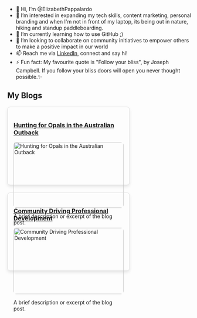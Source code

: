 - 👋 Hi, I’m @ElizabethPappalardo
- 👀 I’m interested in expanding my tech skills, content marketing, personal branding and when I'm not in front of my laptop, its being out in nature, hiking and standup paddleboarding.  
- 🌱 I’m currently learning how to use GitHub ;)
- 💞️ I’m looking to collaborate on community initiatives to empower others to make a positive impact in our world
- 📫 Reach me via [LinkedIn](https://www.linkedin.com/in/elizabethpappalardo), connect and say hi!
- ⚡ Fun fact: My favourite quote is "Follow your bliss", by Joseph Campbell. If you follow your bliss doors will open you never thought possible.✨ 

<!---
ElizabethPappalardo/ElizabethPappalardo is a ✨ special ✨ repository because its `README.md` (this file) appears on your GitHub profile.
You can click the Preview link to take a look at your changes.
--->
## My Blogs

<div style="display: flex; flex-wrap: wrap; gap: 20px;">

  <div style="border: 1px solid #ddd; border-radius: 8px; padding: 16px; width: 300px; box-shadow: 0 4px 8px rgba(0,0,0,0.1);">
    <h3><a href="https://techcommunity.microsoft.com/blog/mvp-blog/hunting-for-opals-in-the-australian-outback/4386048">Hunting for Opals in the Australian Outback</a></h3>
    <img src="[your-image-link-1.jpg](https://techcommunity.microsoft.com/t5/s/gxcuf89792/images/bS00Mzg2MDQ4LUxOeTdUSA?image-dimensions=300x400&constrain-image=true)" alt="Hunting for Opals in the Australian Outback" style="width: 100%; border-radius: 8px;">
    <p>A brief description or excerpt of the blog post.</p>
  </div>

  <div style="border: 1px solid #ddd; border-radius: 8px; padding: 16px; width: 300px; box-shadow: 0 4px 8px rgba(0,0,0,0.1);">
    <h3><a href="https://techcommunity.microsoft.com/blog/mvp-blog/community-driving-professional-development/4351584">Community Driving Professional Development</a></h3>
    <img src="your-image-link-2.jpg" alt="Community Driving Professional Development" style="width: 100%; border-radius: 8px;">
    <p>A brief description or excerpt of the blog post.</p>
  </div>

</div>
